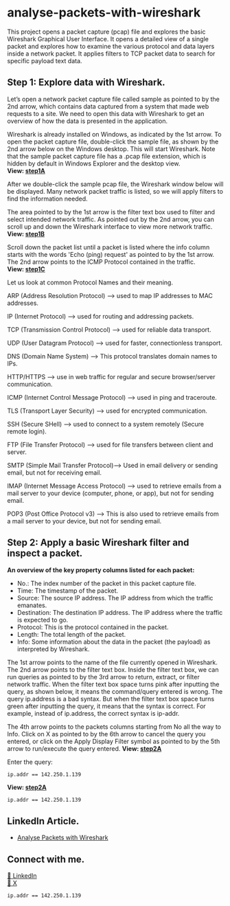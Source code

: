 # analyse-packets-with-wireshark
This project opens a packet capture (pcap) file and explores the basic Wireshark Graphical User Interface. It opens a detailed view of a single packet and explores how to examine the various protocol and data layers inside a network packet. It applies filters to TCP packet data to search for specific payload text data.

## Step 1: Explore data with Wireshark.
Let’s open a network packet capture file called sample as pointed to by the 2nd arrow, which contains data captured from a system that made web requests to a site. We need to open this data with Wireshark to get an overview of how the data is presented in the application.

Wireshark is already installed on Windows, as indicated by the 1st arrow. To open the packet capture file, double-click the sample file, as shown by the 2nd arrow below on the Windows desktop. This will start Wireshark. Note that the sample packet capture file has a .pcap file extension, which is hidden by default in Windows Explorer and the desktop view.<br>
**View: [step1A](sreenshots/step1A)**

After we double-click the sample pcap file, the Wireshark window below will be displayed. Many network packet traffic is listed, so we will apply filters to find the information needed.

The area pointed to by the 1st arrow is the filter text box used to filter and select intended network traffic. As pointed out by the 2nd arrow, you can scroll up and down the Wireshark interface to view more network traffic.<br>
**View: [step1B](sreenshots/step1B)**

Scroll down the packet list until a packet is listed where the info column starts with the words 'Echo (ping) request' as pointed to by the 1st arrow. The 2nd arrow points to the ICMP Protocol contained in the traffic.<br>
**View: [step1C](sreenshots/step1C)**

Let us look at common Protocol Names and their meaning.

ARP (Address Resolution Protocol) --> used to map IP addresses to MAC addresses.

IP (Internet Protocol) --> used for routing and addressing packets.

TCP (Transmission Control Protocol) --> used for reliable data transport.

UDP (User Datagram Protocol) --> used for faster, connectionless transport.

DNS (Domain Name System) --> This protocol translates domain names to IPs.

HTTP/HTTPS --> use in web traffic for regular and secure browser/server communication.

ICMP (Internet Control Message Protocol) --> used in ping and traceroute.

TLS (Transport Layer Security) --> used for encrypted communication.

SSH (Secure SHell) --> used to connect to a system remotely (Secure remote login).

FTP (File Transfer Protocol) -->  used for file transfers between client and server.

SMTP (Simple Mail Transfer Protocol)--> Used in email delivery or sending email, but not for receiving email.

IMAP (Internet Message Access Protocol) --> used to retrieve emails from a mail server to your device (computer, phone, or app), but not for sending email.

POP3 (Post Office Protocol v3) --> This is also used to retrieve emails from a mail server to your device, but not for sending email.

## Step 2: Apply a basic Wireshark filter and inspect a packet.
**An overview of the key property columns listed for each packet:**
- No.: The index number of the packet in this packet capture file.
- Time: The timestamp of the packet.
- Source: The source IP address. The IP address from which the traffic emanates.
- Destination: The destination IP address. The IP address where the traffic is expected to go.
- Protocol: This is the protocol contained in the packet.
- Length: The total length of the packet.
- Info: Some information about the data in the packet (the payload) as interpreted by Wireshark.

The 1st arrow points to the name of the file currently opened in Wireshark. The 2nd arrow points to the filter text box. Inside the filter text box, we can run queries as pointed to by the 3rd arrow to return, extract, or filter network traffic. When the filter text box space turns pink after inputting the query, as shown below, it means the command/query entered is wrong. The query ip.address is a bad syntax. But when the filter text box space turns green after inputting the query, it means that the syntax is correct. For example, instead of ip.address, the correct syntax is  ip-addr.

The 4th arrow points to the packets columns starting from No all the way to Info. Click on X as pointed to by the 6th arrow to cancel the query you entered, or click on the Apply Display Filter symbol as pointed to by the 5th arrow to run/execute the query entered.
**View: [step2A](sreenshots/step2A)**

Enter the query:
```wireshark
ip.addr == 142.250.1.139 
```

**View: [step2A](sreenshots/step2A)**
```bash
ip.addr == 142.250.1.139 
```


## LinkedIn Article.
- [Analyse Packets with Wireshark]()<br>

## Connect with me.
[🔗 LinkedIn](https://www.linkedin.com/in/agbuenoch)<br>
[🔗 X](https://www.x.com/agbuenoch)

```
ip.addr == 142.250.1.139 
```
